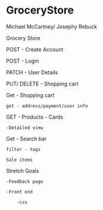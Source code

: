 # GroceryStore

Michael McCartney/ Josephy Rebuck

Grocery Store

POST - Create Account

POST - Login

PATCH - User Details

PUT/ DELETE - Shopping cart

Get - Shopping cart

	get - address/payment/user info
	

GET - Products - Cards

	-Detailed view
	
Get - Search bar

	filter - tags
	
	Sale items

Stretch Goals

	-Feedback page
	
	-Front end
	
		-css

		
